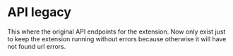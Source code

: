 # API legacy

This where the original API endpoints for the extension. Now only exist just to keep the extension running without errors because otherwise it will have not found url errors.